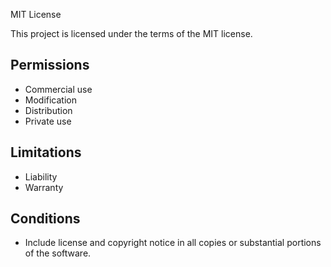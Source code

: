 MIT License

This project is licensed under the terms of the MIT license.

## Permissions

- Commercial use
- Modification
- Distribution
- Private use

## Limitations

- Liability
- Warranty

## Conditions

- Include license and copyright notice in all copies or substantial portions of the software.
